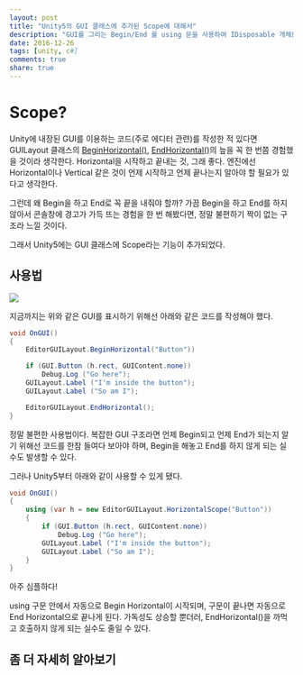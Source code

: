 ```yaml
---
layout: post
title: "Unity5의 GUI 클래스에 추가된 Scope에 대해서"
description: "GUI를 그리는 Begin/End 를 using 문을 사용하여 IDisposable 개체로 표현할 수 있게 됐다."
date: 2016-12-26
tags: [unity, c#]
comments: true
share: true
---
```


# Scope?
Unity에 내장된 GUI를 이용하는 코드(주로 에디터 관련)를 작성한 적 있다면 GUILayout 클래스의 [BeginHorizontal()](https://docs.unity3d.com/ScriptReference/GUILayout.BeginHorizontal.html), [EndHorizontal()](https://docs.unity3d.com/ScriptReference/GUILayout.EndHorizontal.html)의 늪을 꼭 한 번쯤 경험했을 것이라 생각한다.
Horizontal을 시작하고 끝내는 것, 그래 좋다.
엔진에선 Horizontal이나 Vertical 같은 것이 언제 시작하고 언제 끝나는지 알아야 할 필요가 있다고 생각한다.

그런데 왜 Begin을 하고 End로 꼭 끝을 내줘야 할까?
가끔 Begin을 하고 End를 하지 않아서 콘솔창에 경고가 가득 뜨는 경험을 한 번 해봤다면, 정말 불편하기 짝이 없는 구조라 느낄 것이다.

그래서 Unity5에는 GUI 클래스에 Scope라는 기능이 추가되었다.

## 사용법
![](https://docs.unity3d.com/StaticFiles/ScriptRefImages/BeginEndHorizontalExample.png)

지금까지는 위와 같은 GUI를 표시하기 위해선 아래와 같은 코드를 작성해야 했다.

```csharp
void OnGUI()
{
    EditorGUILayout.BeginHorizontal("Button"))

    if (GUI.Button (h.rect, GUIContent.none))
        Debug.Log ("Go here");
    GUILayout.Label ("I'm inside the button");
    GUILayout.Label ("So am I");

    EditorGUILayout.EndHorizontal();
}
```

정말 불편한 사용법이다.
복잡한 GUI 구조라면 언제 Begin되고 언제 End가 되는지 알기 위해선 코드를 한참 들여다 보아야 하며,
Begin을 해놓고 End를 하지 않게 되는 실수도 발생할 수 있다.

그러나 Unity5부터 아래와 같이 사용할 수 있게 됐다.

```csharp
void OnGUI()
{
    using (var h = new EditorGUILayout.HorizontalScope("Button"))
    {
        if (GUI.Button (h.rect, GUIContent.none))
            Debug.Log ("Go here");
        GUILayout.Label ("I'm inside the button");
        GUILayout.Label ("So am I");
    }
}
```

아주 심플하다!

using 구문 안에서 자동으로 Begin Horizontal이 시작되며, 구문이 끝나면 자동으로 End Horizontal으로 끝나게 된다.
가독성도 상승할 뿐더러, EndHorizontal()을 까먹고 호출하지 않게 되는 실수도 줄일 수 있다.

## 좀 더 자세히 알아보기

